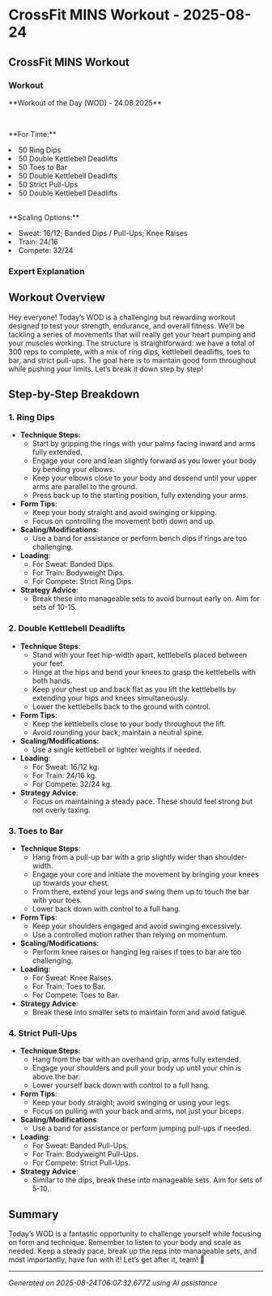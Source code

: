 # CrossFit MINS Workout - 2025-08-24

## CrossFit MINS Workout

### Workout
<p class="mb-2">**Workout of the Day (WOD) - 24.08.2025**</p><br><p class="mb-2">**For Time:**</p><li class="ml-4">50 Ring Dips</li><li class="ml-4">50 Double Kettlebell Deadlifts</li><li class="ml-4">50 Toes to Bar</li><li class="ml-4">50 Double Kettlebell Deadlifts</li><li class="ml-4">50 Strict Pull-Ups</li><li class="ml-4">50 Double Kettlebell Deadlifts</li><br><p class="mb-2">**Scaling Options:**</p><li class="ml-4">Sweat: 16/12; Banded Dips / Pull-Ups; Knee Raises</li><li class="ml-4">Train: 24/16</li><li class="ml-4">Compete: 32/24</li>

### Expert Explanation
## Workout Overview
Hey everyone! Today’s WOD is a challenging but rewarding workout designed to test your strength, endurance, and overall fitness. We’ll be tackling a series of movements that will really get your heart pumping and your muscles working. The structure is straightforward: we have a total of 300 reps to complete, with a mix of ring dips, kettlebell deadlifts, toes to bar, and strict pull-ups. The goal here is to maintain good form throughout while pushing your limits. Let’s break it down step by step!

## Step-by-Step Breakdown

### 1. **Ring Dips**
   - **Technique Steps**:
     - Start by gripping the rings with your palms facing inward and arms fully extended.
     - Engage your core and lean slightly forward as you lower your body by bending your elbows.
     - Keep your elbows close to your body and descend until your upper arms are parallel to the ground.
     - Press back up to the starting position, fully extending your arms.
   - **Form Tips**:
     - Keep your body straight and avoid swinging or kipping.
     - Focus on controlling the movement both down and up.
   - **Scaling/Modifications**:
     - Use a band for assistance or perform bench dips if rings are too challenging.
   - **Loading**:
     - For Sweat: Banded Dips.
     - For Train: Bodyweight Dips.
     - For Compete: Strict Ring Dips.
   - **Strategy Advice**:
     - Break these into manageable sets to avoid burnout early on. Aim for sets of 10-15.

### 2. **Double Kettlebell Deadlifts**
   - **Technique Steps**:
     - Stand with your feet hip-width apart, kettlebells placed between your feet.
     - Hinge at the hips and bend your knees to grasp the kettlebells with both hands.
     - Keep your chest up and back flat as you lift the kettlebells by extending your hips and knees simultaneously.
     - Lower the kettlebells back to the ground with control.
   - **Form Tips**:
     - Keep the kettlebells close to your body throughout the lift.
     - Avoid rounding your back; maintain a neutral spine.
   - **Scaling/Modifications**:
     - Use a single kettlebell or lighter weights if needed.
   - **Loading**:
     - For Sweat: 16/12 kg.
     - For Train: 24/16 kg.
     - For Compete: 32/24 kg.
   - **Strategy Advice**:
     - Focus on maintaining a steady pace. These should feel strong but not overly taxing.

### 3. **Toes to Bar**
   - **Technique Steps**:
     - Hang from a pull-up bar with a grip slightly wider than shoulder-width.
     - Engage your core and initiate the movement by bringing your knees up towards your chest.
     - From there, extend your legs and swing them up to touch the bar with your toes.
     - Lower back down with control to a full hang.
   - **Form Tips**:
     - Keep your shoulders engaged and avoid swinging excessively.
     - Use a controlled motion rather than relying on momentum.
   - **Scaling/Modifications**:
     - Perform knee raises or hanging leg raises if toes to bar are too challenging.
   - **Loading**:
     - For Sweat: Knee Raises.
     - For Train: Toes to Bar.
     - For Compete: Toes to Bar.
   - **Strategy Advice**:
     - Break these into smaller sets to maintain form and avoid fatigue.

### 4. **Strict Pull-Ups**
   - **Technique Steps**:
     - Hang from the bar with an overhand grip, arms fully extended.
     - Engage your shoulders and pull your body up until your chin is above the bar.
     - Lower yourself back down with control to a full hang.
   - **Form Tips**:
     - Keep your body straight; avoid swinging or using your legs.
     - Focus on pulling with your back and arms, not just your biceps.
   - **Scaling/Modifications**:
     - Use a band for assistance or perform jumping pull-ups if needed.
   - **Loading**:
     - For Sweat: Banded Pull-Ups.
     - For Train: Bodyweight Pull-Ups.
     - For Compete: Strict Pull-Ups.
   - **Strategy Advice**:
     - Similar to the dips, break these into manageable sets. Aim for sets of 5-10.

## Summary
Today’s WOD is a fantastic opportunity to challenge yourself while focusing on form and technique. Remember to listen to your body and scale as needed. Keep a steady pace, break up the reps into manageable sets, and most importantly, have fun with it! Let’s get after it, team! 💪

---
*Generated on 2025-08-24T06:07:32.677Z using AI assistance*

